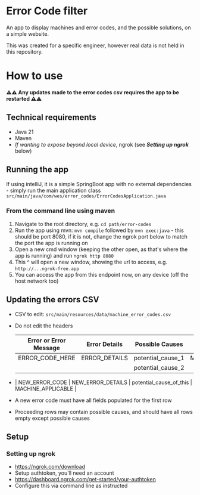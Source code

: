 # Error Code filter 
An app to display machines and error codes, and the possible solutions, on a simple website.

This was created for a specific engineer, however real data is not held in this repository. 

# How to use
**⚠️⚠️ Any updates made to the error codes csv requires the app to be restarted ⚠️⚠️** 

## Technical requirements
- Java 21
- Maven
- _If wanting to expose beyond local device_, ngrok (see **_Setting up ngrok_** below)

## Running the app
If using intelliJ, it is a simple SpringBoot app with no external dependencies - simply run the main application class `src/main/java/com/wes/error_codes/ErrorCodesApplication.java`
### From the command line using maven
1. Navigate to the root directory, e.g. `cd path/error-codes`
2. Run the app using mvn: `mvn compile` followed by `mvn exec:java` - this should be port 8080, if it is not, change the ngrok port below to match the port the app is running on
3. Open a new cmd window (keeping the other open, as that's where the app is running) and run `ngrok http 8080`
4. This ^ will open a new window, showing the url to access, e.g. `http://...ngrok-free.app`
5. You can access the app from this endpoint now, on any device (off the host network too)

## Updating the errors CSV 
- CSV to edit: `src/main/resources/data/machine_error_codes.csv`
- Do not edit the headers

  | Error or Error Message | Error Details      | Possible Causes         | Machine            |
  |------------------------|--------------------|-------------------------|--------------------|
  | ERROR_CODE_HERE        | ERROR_DETAILS      | potential_cause_1       | MACHINE_APPLICABLE |
  |                        |                    | potential_cause_2       |                    |
- | NEW_ERROR_CODE         | NEW_ERROR_DETAILS  | potential_cause_of_this | MACHINE_APPLICABLE |

- A new error code must have all fields populated for the first row
- Proceeding rows may contain possible causes, and should have all rows empty except possible causes

## Setup
### Setting up ngrok 
- https://ngrok.com/download 
- Setup authtoken, you'll need an account 
- https://dashboard.ngrok.com/get-started/your-authtoken 
- Configure this via command line as instructed
